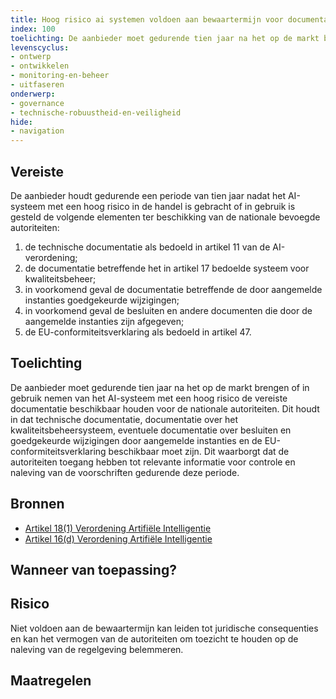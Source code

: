 ```yaml
---
title: Hoog risico ai systemen voldoen aan bewaartermijn voor documentatie 
index: 100
toelichting: De aanbieder moet gedurende tien jaar na het op de markt brengen of in gebruik nemen van het AI-systeem met een hoog risico de vereiste documentatie beschikbaar houden voor de nationale autoriteiten. Dit houdt in dat technische documentatie, documentatie over het kwaliteitsbeheersysteem, eventuele documentatie over besluiten en goedgekeurde wijzigingen door aangemelde instanties en de EU-conformiteitsverklaring beschikbaar moet zijn. Dit waarborgt dat de autoriteiten toegang hebben tot relevante informatie voor controle en naleving van de voorschriften gedurende deze periode. 
levenscyclus: 
- ontwerp
- ontwikkelen
- monitoring-en-beheer
- uitfaseren
onderwerp: 
- governance
- technische-robuustheid-en-veiligheid
hide:
- navigation
---
```


<!-- tags -->

## Vereiste

De aanbieder houdt gedurende een periode van tien jaar nadat het AI-systeem met een hoog risico in de handel is gebracht of in gebruik is gesteld de volgende elementen ter beschikking van de nationale bevoegde autoriteiten: 

1. de technische documentatie als bedoeld in artikel 11 van de AI-verordening; 
2. de documentatie betreffende het in artikel 17 bedoelde systeem voor kwaliteitsbeheer; 
3. in voorkomend geval de documentatie betreffende de door aangemelde instanties goedgekeurde wijzigingen; 
4. in voorkomend geval de besluiten en andere documenten die door de aangemelde instanties zijn afgegeven; 
5. de EU-conformiteitsverklaring als bedoeld in artikel 47. 

## Toelichting 

De aanbieder moet gedurende tien jaar na het op de markt brengen of in gebruik nemen van het AI-systeem met een hoog risico de vereiste documentatie beschikbaar houden voor de nationale autoriteiten.
Dit houdt in dat technische documentatie, documentatie over het kwaliteitsbeheersysteem, eventuele documentatie over besluiten en goedgekeurde wijzigingen door aangemelde instanties en de EU-conformiteitsverklaring beschikbaar moet zijn.
Dit waarborgt dat de autoriteiten toegang hebben tot relevante informatie voor controle en naleving van de voorschriften gedurende deze periode.

## Bronnen 

- [Artikel 18(1) Verordening Artifiële Intelligentie](https://eur-lex.europa.eu/legal-content/NL/TXT/HTML/?uri=OJ:L_202401689#d1e4013-1-1)
- [Artikel 16(d) Verordening Artifiële Intelligentie](https://eur-lex.europa.eu/legal-content/NL/TXT/HTML/?uri=OJ:L_202401689#d1e3823-1-1)

## Wanneer van toepassing? 

## Risico 

Niet voldoen aan de bewaartermijn kan leiden tot juridische consequenties en kan het vermogen van de autoriteiten om toezicht te houden op de naleving van de regelgeving belemmeren.

## Maatregelen 

<!-- list_maatregelen vereiste/100-bewaartermijn-voor-documentatie -->
